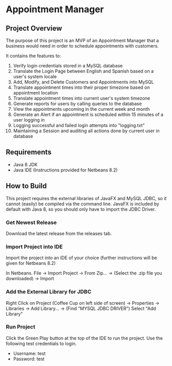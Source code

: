 # Appointment Manager

## Project Overview

The purpose of this project is an MVP of an Appointment Manager that a business would need in order to schedule appointments with customers.

It contains the features to:

1. Verify login credentials stored in a MySQL database
2. Translate the Login Page between English and Spanish based on a user's system locale
3. Add, Modify, and Delete Customers and Appointments into MySQL
4. Translate appointment times into their proper timezone based on appointment location
5. Translate appointment times into current user's system timezone
6. Generate reports for users by calling queries to the database
7. View the appointments upcoming in the current week and month
8. Generate an Alert if an appointment is scheduled within 15 minutes of a user logging in
9. Logging successful and failed login attempts into "logging.txt"
10. Maintaining a Session and auditing all actions done by current user in database


## Requirements

* Java 8 JDK
* Java IDE (Instructions provided for Netbeans 8.2)


## How to Build

This project requires the external libraries of JavaFX and MySQL JDBC, so it cannot (easily) be compiled via the command line. JavaFX is included by default with Java 8, so you should only have to import the JDBC Driver.

### Get Newest Release

Download the latest release from the releases tab.


### Import Project into IDE

Import the project into an IDE of your choice (further instructions will be given for Netbeans 8.2)

In Netbeans. File -> Import Project -> From Zip... -> (Select the .zip file you downloaded) -> Import


### Add the External Library for JDBC

Right Click on Project (Coffee Cup on left side of screen) -> Properties -> Libraries -> Add Library... -> (Find "MYSQL JDBC DRIVER") Select "Add Library"


### Run Project

Click the Green Play button at the top of the IDE to run the project. Use the following test credentials to login.

* Username: test
* Password: test